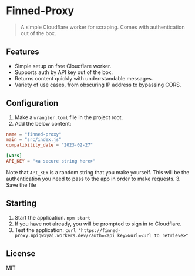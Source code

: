 # Finned-Proxy
> A simple Cloudflare worker for scraping. Comes with authentication out of the box.

## Features
- Simple setup on free Cloudflare worker.
- Supports auth by API key out of the box.
- Returns content quickly with underrstandable messages.
- Variety of use cases, from obscuring IP address to bypassing CORS.

## Configuration
1. Make a ``wrangler.toml`` file in the project root.
2. Add the below content:
  ```toml
name = "finned-proxy"
main = "src/index.js"
compatibility_date = "2023-02-27"

[vars]
API_KEY = "<a secure string here>"
  ```
  Note that ``API_KEY`` is a random string that you make yourself. This will be the authentication you need to pass to the app in order to make requests.
3. Save the file

## Starting
1. Start the application.
  ``npm start``
2. If you have not already, you will be prompted to sign in to Cloudflare.
3. Test the application: ``curl "https://finned-proxy.npiqwxyai.workers.dev/?auth=<api key>&url=<url to retrieve>"``

## License
MIT
